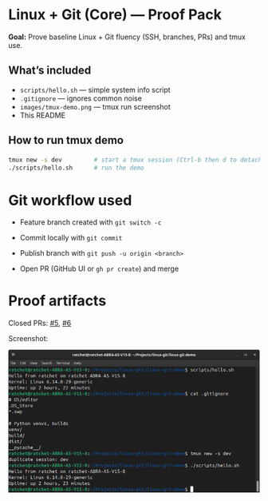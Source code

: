 # Linux + Git (Core) — Proof Pack

**Goal:** Prove baseline Linux + Git fluency (SSH, branches, PRs) and tmux use.

## What’s included
- `scripts/hello.sh` — simple system info script
- `.gitignore` — ignores common noise
- `images/tmux-demo.png` — tmux run screenshot
- This README

## How to run tmux demo
```bash
tmux new -s dev         # start a tmux session (Ctrl-b then d to detach)
./scripts/hello.sh      # run the demo
```


# Git workflow used

* Feature branch created with `git switch -c`

* Commit locally with `git commit`

* Publish branch with `git push -u origin <branch>`

* Open PR (GitHub UI or `gh pr create`) and merge

# Proof artifacts

Closed PRs: [#5](https://github.com/CanGitArchive/linux-git-demo/pull/5), [#6](https://github.com/CanGitArchive/linux-git-demo/pull/6)

Screenshot:

![tmux demo](images/tmux-demo.png)
